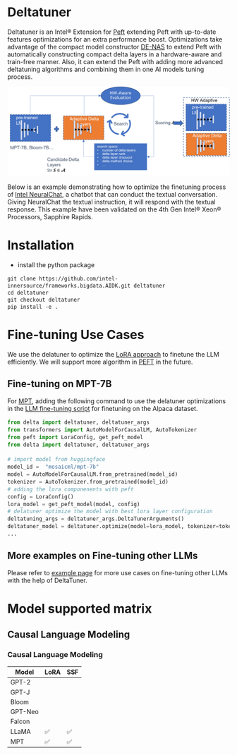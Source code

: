 Deltatuner
============
Deltatuner is an Intel® Extension for [Peft](https://github.com/huggingface/peft) extending Peft with up-to-date features optimizations for an extra performance boost. Optimizations take advantage of the compact model constructor [DE-NAS](https://github.com/intel/e2eAIOK/tree/main/e2eAIOK/DeNas) to extend Peft with automatically constructing compact delta layers in a hardware-aware and train-free manner. Also, it can extend the Peft with adding more advanced deltatuning algorithms and combining them in one AI models tuning process.

![Architecure](./doc/deltatuner.png)

Below is an example demonstrating how to optimize the finetuning process of [Intel NeuralChat](https://github.com/intel/intel-extension-for-transformers/tree/main/workflows/chatbot/fine_tuning), a chatbot that can conduct the textual conversation. Giving NeuralChat the textual instruction, it will respond with the textual response. This example have been validated on the 4th Gen Intel® Xeon® Processors, Sapphire Rapids.

# Installation
- install the python package
```shell
git clone https://github.com/intel-innersource/frameworks.bigdata.AIDK.git deltatuner
cd deltatuner
git checkout deltatuner
pip install -e .
```


# Fine-tuning Use Cases

We use the delatuner to optimize the [LoRA approach](https://arxiv.org/pdf/2106.09685.pdf) to finetune the LLM efficiently. We will support more algorithm in [PEFT](https://github.com/huggingface/peft) in the future.

## Fine-tuning on MPT-7B
For [MPT](https://huggingface.co/mosaicml/mpt-7b), adding the following command to use the delatuner optimizations in the [LLM fine-tuning script](./example/instruction_tuning_pipeline/finetune_clm.py) for finetuning on the Alpaca dataset. 

```python
from delta import deltatuner, deltatuner_args
from transformers import AutoModelForCausalLM, AutoTokenizer
from peft import LoraConfig, get_peft_model
from delta import deltatuner, deltatuner_args

# import model from huggingface
model_id =  "mosaicml/mpt-7b"
model = AutoModelForCausalLM.from_pretrained(model_id)
tokenizer = AutoTokenizer.from_pretrained(model_id)
# adding the lora componenents with peft
config = LoraConfig()
lora_model = get_peft_model(model, config) 
# delatuner optimize the model with best lora layer configuration
deltatuning_args = deltatuner_args.DeltaTunerArguments()
deltatuner_model = deltatuner.optimize(model=lora_model, tokenizer=tokenizer, deltatuning_args=deltatuning_args)
...
```

## More examples on Fine-tuning other LLMs

Please refer to [example page](https://github.com/intel-innersource/frameworks.bigdata.AIDK/tree/deltatuner/example) for more use cases on fine-tuning other LLMs with the help of DeltaTuner.

# Model supported matrix

## Causal Language Modeling
### Causal Language Modeling
| Model        | LoRA | SSF  |
|--------------| ---- | ---- |
| GPT-2        |  |  |
| GPT-J        |  |  |
| Bloom        |  |  |
| GPT-Neo      |  |  |
| Falcon       |  |  |
| LLaMA        | ✅  | ✅  |
| MPT          | ✅  | ✅  |